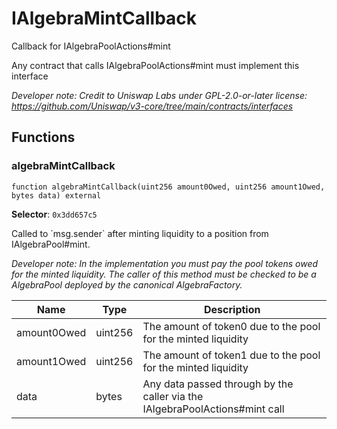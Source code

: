 

# IAlgebraMintCallback


Callback for IAlgebraPoolActions#mint

Any contract that calls IAlgebraPoolActions#mint must implement this interface

*Developer note: Credit to Uniswap Labs under GPL-2.0-or-later license:
https://github.com/Uniswap/v3-core/tree/main/contracts/interfaces*


## Functions
### algebraMintCallback

```solidity
function algebraMintCallback(uint256 amount0Owed, uint256 amount1Owed, bytes data) external
```
**Selector**: `0x3dd657c5`

Called to &#x60;msg.sender&#x60; after minting liquidity to a position from IAlgebraPool#mint.

*Developer note: In the implementation you must pay the pool tokens owed for the minted liquidity.
The caller of this method _must_ be checked to be a AlgebraPool deployed by the canonical AlgebraFactory.*

| Name | Type | Description |
| ---- | ---- | ----------- |
| amount0Owed | uint256 | The amount of token0 due to the pool for the minted liquidity |
| amount1Owed | uint256 | The amount of token1 due to the pool for the minted liquidity |
| data | bytes | Any data passed through by the caller via the IAlgebraPoolActions#mint call |

